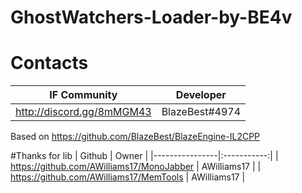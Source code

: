 # GhostWatchers-Loader-by-BE4v

# Contacts
| IF Community | Developer |
|----------------|:-----------:|
| http://discord.gg/8mMGM43 | BlazeBest#4974 |

Based on https://github.com/BlazeBest/BlazeEngine-IL2CPP

#Thanks for lib
| Github | Owner |
|----------------|:-----------:|
| https://github.com/AWilliams17/MonoJabber | AWilliams17 |
| https://github.com/AWilliams17/MemTools | AWilliams17 |

